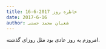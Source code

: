 ```yaml
---
title: خاطره روز 2017-6-16
date: 2017-6-16
author: شعبان محمد حسنی
---
```


امروزم یه روز عادی بود مثل روزای گذشته.